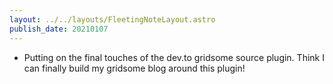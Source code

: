 ```yaml
---
layout: ../../layouts/FleetingNoteLayout.astro
publish_date: 20210107
---
```


- Putting on the final touches of the dev.to gridsome source plugin. Think I can finally build my gridsome blog around this plugin!

